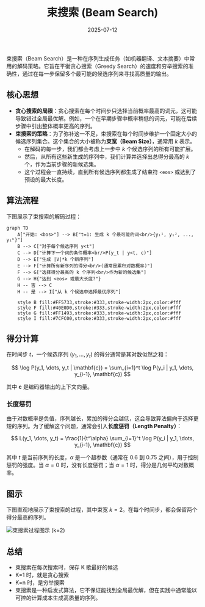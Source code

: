 ﻿---
title: 束搜索 (Beam Search)
date: 2025-07-12
type: notes-nlp
---


束搜索（Beam Search）是一种在序列生成任务（如机器翻译、文本摘要）中常用的解码策略。它旨在平衡贪心搜索（Greedy Search）的速度和穷举搜索的准确性，通过在每一步保留多个最可能的候选序列来寻找高质量的输出。

## 核心思想

- **贪心搜索的局限**：贪心搜索在每个时间步只选择当前概率最高的词元，这可能导致错过全局最优解。例如，一个在早期步骤中概率稍低的词元，可能在后续步骤中引出整体概率更高的序列。
- **束搜索的策略**：为了弥补这一不足，束搜索在每个时间步维护一个固定大小的候选序列集合。这个集合的大小被称为**束宽（Beam Size）**，通常用 $k$ 表示。
  - 在解码的每一步，我们都会考虑上一步中 $k$ 个候选序列的所有可能扩展。
  - 然后，从所有这些新生成的序列中，我们计算并选择出总得分最高的 $k$ 个，作为当前步骤的新候选集。
  - 这个过程会一直持续，直到所有候选序列都生成了结束符 `<eos>` 或达到了预设的最大长度。

## 算法流程

下图展示了束搜索的解码过程：

```mermaid
graph TD
    A["开始: <bos>"] --> B["t=1: 生成 k 个最可能的词<br/>{y₁¹, y₁², ..., y₁ᵏ}"]
    B --> C["对于每个候选序列 y<t"]
    C --> D["计算下一个词的条件概率<br/>P(y_t | y<t, c)"]
    D --> E["生成 |V|*k 个新序列"]
    E --> F["计算所有新序列的得分<br/>(通常是累积对数概率)"]
    F --> G["选择得分最高的 k 个序列<br/>作为新的候选集"]
    G --> H{"达到 <eos> 或最大长度?"}
    H -- 否 --> C
    H -- 是 --> I["从 k 个候选中选择最优序列"]

    style B fill:#FF5733,stroke:#333,stroke-width:2px,color:#fff
    style F fill:#40E0D0,stroke:#333,stroke-width:2px,color:#fff
    style G fill:#FF1493,stroke:#333,stroke-width:2px,color:#fff
    style I fill:#7CFC00,stroke:#333,stroke-width:2px,color:#fff
```

## 得分计算

在时间步 $t$，一个候选序列 $(y_1, \dots, y_t)$ 的得分通常是其对数似然之和：

$$
\log P(y_1, \dots, y_t | \mathbf{c}) = \sum_{i=1}^t \log P(y_i | y_1, \dots, y_{i-1}, \mathbf{c})
$$

其中 $\mathbf{c}$ 是编码器输出的上下文向量。

### 长度惩罚

由于对数概率是负值，序列越长，累加的得分会越低，这会导致算法偏向于选择更短的序列。为了缓解这个问题，通常会引入**长度惩罚（Length Penalty）**：

$$
L(y_1, \dots, y_t) = \frac{1}{t^\alpha} \sum_{i=1}^t \log P(y_i | y_1, \dots, y_{i-1}, \mathbf{c})
$$

其中 $t$ 是当前序列的长度，$\alpha$ 是一个超参数（通常在 0.6 到 0.75 之间），用于控制惩罚的强度。当 $\alpha=0$ 时，没有长度惩罚；当 $\alpha=1$ 时，得分是几何平均对数概率。

## 图示

下图直观地展示了束搜索的过程，其中束宽 $k=2$。在每个时间步，都会保留两个得分最高的序列。

![束搜索过程图示 (k=2)](/images/notes/nlp/beam-search.svg)

## 总结

- 束搜索在每次搜索时，保存 K 歌最好的候选
- K=1 时，就是贪心搜索
- K=n 时，是穷举搜索
- 束搜索是一种启发式算法，它不保证能找到全局最优解，但在实践中通常能以可控的计算成本生成高质量的序列。

